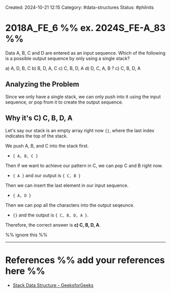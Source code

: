Created: 2024-10-21 12:15
Category: #data-structures
Status: #philnits



# 2018A_FE_6 %% ex. 2024S_FE-A_83 %%

Data A, B, C and D are entered as an input sequence. Which of the following is a
possible output sequence by only using a single stack?

a) A, D, B, C
b) B, D, A, C
c) C, B, D, A
d) D, C, A, B
?
c) C, B, D, A

## Analyzing the Problem

Since we only have a single stack, we can only push into it using the input sequence, or pop from it to create the output sequence.

## Why it's C) C, B, D, A

Let's say our stack is an empty array right now `{}`, where the last index indicates the top of the stack.

We push A, B, and C into the stack first.
- `{ A, B, C }`

Then if we want to achieve our pattern in C, we can pop C and B right now.
- `{ A }` and our output is `{ C, B }`

Then we can insert the last element in our input sequence.

- `{ A, D }`

Then we can pop all the characters into the output seqeunce.

- `{}` and the output is `{ C, B, D, A }`.

Therefore, the correct answer is **c) C, B, D, A**.

%% ignore this %%
<!--SR:!2025-04-15,1,230-->
---









# References %% add your references here %%
- [Stack Data Structure - GeeksforGeeks](https://www.geeksforgeeks.org/stack-data-structure/)